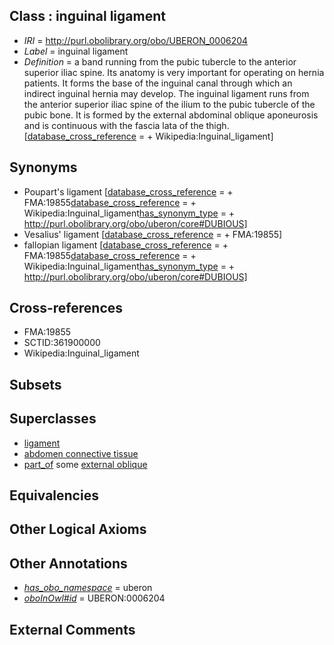 
## Class : inguinal ligament

 * *IRI* = http://purl.obolibrary.org/obo/UBERON_0006204
 * *Label* = inguinal ligament
 * *Definition* = a band running from the pubic tubercle to the anterior superior iliac spine. Its anatomy is very important for operating on hernia patients. It forms the base of the inguinal canal through which an indirect inguinal hernia may develop. The inguinal ligament runs from the anterior superior iliac spine of the ilium to the pubic tubercle of the pubic bone. It is formed by the external abdominal oblique aponeurosis and is continuous with the fascia lata of the thigh. [[database_cross_reference](../../ef/oboInOwl#hasDbXref.md) =  + Wikipedia:Inguinal_ligament]

## Synonyms

 * Poupart's ligament [[database_cross_reference](../../ef/oboInOwl#hasDbXref.md) =  + FMA:19855[database_cross_reference](../../ef/oboInOwl#hasDbXref.md) =  + Wikipedia:Inguinal_ligament[has_synonym_type](../../pe/oboInOwl#hasSynonymType.md) =  + http://purl.obolibrary.org/obo/uberon/core#DUBIOUS]
 * Vesalius' ligament [[database_cross_reference](../../ef/oboInOwl#hasDbXref.md) =  + FMA:19855]
 * fallopian ligament [[database_cross_reference](../../ef/oboInOwl#hasDbXref.md) =  + FMA:19855[database_cross_reference](../../ef/oboInOwl#hasDbXref.md) =  + Wikipedia:Inguinal_ligament[has_synonym_type](../../pe/oboInOwl#hasSynonymType.md) =  + http://purl.obolibrary.org/obo/uberon/core#DUBIOUS]

## Cross-references

 * FMA:19855
 * SCTID:361900000
 * Wikipedia:Inguinal_ligament

## Subsets


## Superclasses

 * [ligament](../../UBERON/11/UBERON_0000211.md)
 * [abdomen connective tissue](../../UBERON/67/UBERON_0003567.md)
 * [part_of](../../BFO/50/BFO_0000050.md) some [external oblique](../../UBERON/42/UBERON_0005442.md)

## Equivalencies


## Other Logical Axioms


## Other Annotations

 * *[has_obo_namespace](../../ce/oboInOwl#hasOBONamespace.md)* = uberon
 * *[oboInOwl#id](../../id/oboInOwl#id.md)* = UBERON:0006204

## External Comments

